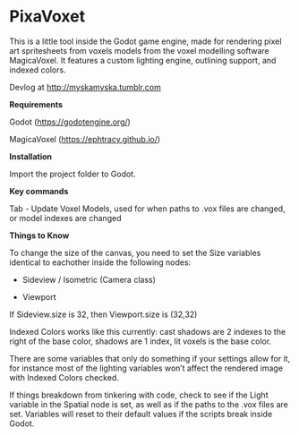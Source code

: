 # PixaVoxet

​This is a little tool inside the Godot game engine, made for rendering pixel art spritesheets from voxels models from the voxel modelling software MagicaVoxel.  It features a custom lighting engine, outlining support, and indexed colors.  

Devlog at http://myskamyska.tumblr.com

**Requirements**

Godot (https://godotengine.org/)

MagicaVoxel (https://ephtracy.github.io/)

**Installation**

Import the project folder to Godot.

**Key commands**

Tab - Update Voxel Models, used for when paths to .vox files are changed, or model indexes are changed

**Things to Know**

To change the size of the canvas, you need to set the Size variables identical to eachother inside the following nodes:

- Sideview / Isometric (Camera class)

- Viewport

If Sideview.size is 32, then Viewport.size is (32,32)

Indexed Colors works like this currently: cast shadows are 2 indexes to the right of the base color, shadows are 1 index, lit voxels is the base color.

There are  some variables that only do something if your settings allow for it, for instance most of the lighting variables won’t affect the rendered image with Indexed Colors checked.

If things breakdown from tinkering with code, check to see if the Light variable in the Spatial node is set, as well as if the paths to the .vox files are set.  Variables will reset to their default values if the scripts break inside Godot.
